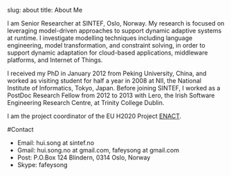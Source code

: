slug: about
title: About Me

I am Senior Researcher at SINTEF, Oslo, Norway. My research is focused on leveraging model-driven approaches to support dynamic adaptive systems at runtime. I investigate modelling techniques including language engineering, model transformation, and constraint solving, in order to support dynamic adaptation for cloud-based applications, middleware platforms, and Internet of Things.

I received my PhD in January 2012 from Peking University, China, and worked as visiting student for half a year in 2008 at NII, the National Institute of Informatics, Tokyo, Japan. Before joining SINTEF, I worked as a PostDoc Research Fellow from 2012 to 2013 with Lero, the Irish Software Engineering Research Centre, at Trinity College Dublin.

I am the project coordinator of the EU H2020 Project [ENACT](http://enact-project.eu).

#Contact
- Email: hui.song at sintef.no
- Gmail: hui.song.no at gmail.com,  fafeysong at gmail.com
- Post: P.O.Box 124 Blindern, 0314 Oslo, Norway
- Skype: fafeysong



